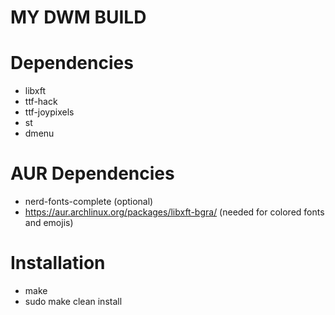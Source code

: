 MY DWM BUILD
============

# Dependencies
+ libxft
+ ttf-hack
+ ttf-joypixels
+ st
+ dmenu

# AUR Dependencies
+ nerd-fonts-complete (optional)
+ https://aur.archlinux.org/packages/libxft-bgra/ (needed for colored fonts and emojis)

# Installation
- make
- sudo make clean install
